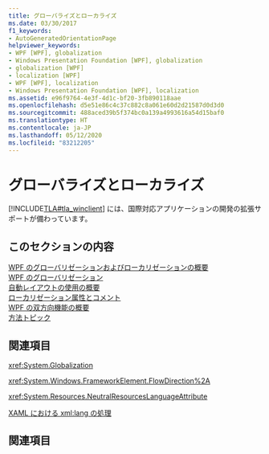 ```yaml
---
title: グローバライズとローカライズ
ms.date: 03/30/2017
f1_keywords:
- AutoGeneratedOrientationPage
helpviewer_keywords:
- WPF [WPF], globalization
- Windows Presentation Foundation [WPF], globalization
- globalization [WPF]
- localization [WPF]
- WPF [WPF], localization
- Windows Presentation Foundation [WPF], localization
ms.assetid: e96f9764-4e3f-4d1c-bf20-3fb890118aae
ms.openlocfilehash: d5e51e86c4c37c882c8a061e60d2d21587d0d3d0
ms.sourcegitcommit: 488aced39b5f374bc0a139a4993616a54d15baf0
ms.translationtype: HT
ms.contentlocale: ja-JP
ms.lasthandoff: 05/12/2020
ms.locfileid: "83212205"
---
```

# <a name="globalization-and-localization"></a>グローバライズとローカライズ
[!INCLUDE[TLA#tla_winclient](../../../../includes/tlasharptla-winclient-md.md)] には、国際対応アプリケーションの開発の拡張サポートが備わっています。  
  
## <a name="in-this-section"></a>このセクションの内容  
 [WPF のグローバリゼーションおよびローカリゼーションの概要](wpf-globalization-and-localization-overview.md)  
 [WPF のグローバリゼーション](globalization-for-wpf.md)  
 [自動レイアウトの使用の概要](use-automatic-layout-overview.md)  
 [ローカリゼーション属性とコメント](localization-attributes-and-comments.md)  
 [WPF の双方向機能の概要](bidirectional-features-in-wpf-overview.md)  
 [方法トピック](how-to-localize-an-application.md)  
  
## <a name="reference"></a>関連項目  
 <xref:System.Globalization>  
  
 <xref:System.Windows.FrameworkElement.FlowDirection%2A>  
  
 <xref:System.Resources.NeutralResourcesLanguageAttribute>  
  
 [XAML における xml:lang の処理](../../../desktop-wpf/xaml-services/xml-language-handling.md)  
  
## <a name="related-sections"></a>関連項目
